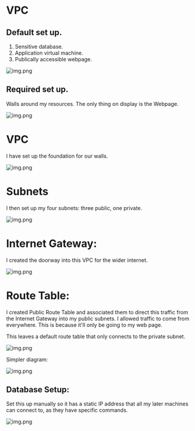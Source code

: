# VPC

## Default set up.

1. Sensitive database.
2. Application virtual machine.
3. Publically accessible webpage.

![img.png](other_images/diag_1.png)

## Required set up.

Walls around my resources. The only thing on display is the Webpage.

![img.png](other_images/diag_2.png)

# VPC

I have set up the foundation for our walls.

![img.png](other_images/image-2.png)

# Subnets

I then set up my four subnets: three public, one private.

![img.png](other_images/image-3.png)

# Internet Gateway:

I created the doorway into this VPC for the wider internet.

![img.png](other_images/image-4.png)

# Route Table:

I created Public Route Table and associated them to direct this traffic from the Internet Gateway into my public subnets. I allowed traffic to come from everywhere. This is because it'll only be going to my web page.

This leaves a default route table that only connects to the private subnet.

![img.png](other_images/image-5.png)

Simpler diagram:

![img.png](images/user_map.png)

## Database Setup:

Set this up manually so it has a static IP address that all my later machines can connect to, as they have specific commands.

![img.png](other_images/db_setup.png)
